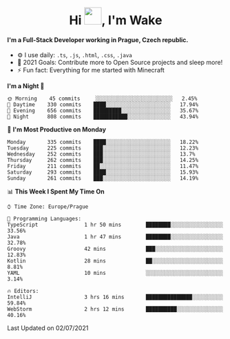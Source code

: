 <h1 align="center">Hi <img src="https://raw.githubusercontent.com/MrWakeCZ/MrWakeCZ/master/Hi.gif" width="40px" />, I'm Wake</h1>

#### I'm a Full-Stack Developer working in Prague, Czech republic.
- ⚙️ I use daily: `.ts`, `.js`, `.html`, `.css`, `.java`
- 🥅 2021 Goals: Contribute more to Open Source projects and sleep more!
- ⚡ Fun fact: Everything for me started with Minecraft

<!--START_SECTION:waka-->
**I'm a Night 🦉** 

```text
🌞 Morning    45 commits     ░░░░░░░░░░░░░░░░░░░░░░░░░   2.45% 
🌆 Daytime    330 commits    ████░░░░░░░░░░░░░░░░░░░░░   17.94% 
🌃 Evening    656 commits    █████████░░░░░░░░░░░░░░░░   35.67% 
🌙 Night      808 commits    ███████████░░░░░░░░░░░░░░   43.94%

```
📅 **I'm Most Productive on Monday** 

```text
Monday       335 commits    ████░░░░░░░░░░░░░░░░░░░░░   18.22% 
Tuesday      225 commits    ███░░░░░░░░░░░░░░░░░░░░░░   12.23% 
Wednesday    252 commits    ███░░░░░░░░░░░░░░░░░░░░░░   13.7% 
Thursday     262 commits    ███░░░░░░░░░░░░░░░░░░░░░░   14.25% 
Friday       211 commits    ██░░░░░░░░░░░░░░░░░░░░░░░   11.47% 
Saturday     293 commits    ████░░░░░░░░░░░░░░░░░░░░░   15.93% 
Sunday       261 commits    ███░░░░░░░░░░░░░░░░░░░░░░   14.19%

```


📊 **This Week I Spent My Time On** 

```text
⌚︎ Time Zone: Europe/Prague

💬 Programming Languages: 
TypeScript               1 hr 50 mins        ████████░░░░░░░░░░░░░░░░░   33.56% 
Java                     1 hr 47 mins        ████████░░░░░░░░░░░░░░░░░   32.78% 
Groovy                   42 mins             ███░░░░░░░░░░░░░░░░░░░░░░   12.83% 
Kotlin                   28 mins             ██░░░░░░░░░░░░░░░░░░░░░░░   8.81% 
YAML                     10 mins             ░░░░░░░░░░░░░░░░░░░░░░░░░   3.14%

🔥 Editors: 
IntelliJ                 3 hrs 16 mins       ███████████████░░░░░░░░░░   59.84% 
WebStorm                 2 hrs 12 mins       ██████████░░░░░░░░░░░░░░░   40.16%

```


 Last Updated on 02/07/2021
<!--END_SECTION:waka-->
